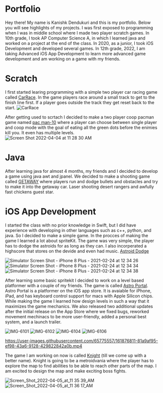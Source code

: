 # Portfolio

Hey there! My name is Kanishk Dendukuri and this is my portfolio. Below you will see highlights of my projects. I was first exposed to programming when I was in middle school where I made two player scratch games. In 10th grade, I took AP Computer Science A, in which I learned java and worked on a project at the end of the class. In 2020, as a junior, I took iOS Development and developed several games. In 12th grade, 2022, I am taking Advanced iOS App Development to learn more advanced game development and am working on a game with my friends.


# Scratch

I first started learing programming with a simple two player car racing game called [CarRace](https://scratch.mit.edu/projects/163303345/). In the game players race around a small track to get to the finish line first. If a player goes outside the track they get reset back to the start. 
![CarRace](https://user-images.githubusercontent.com/65775557/161588718-9a4a12f1-402b-458b-a553-81c672e196e4.png)

After getting used to scrtach I decided to make a two player coop pacman game named [pac man-10](https://scratch.mit.edu/projects/164566851/) where a player can choose between single player and coop mode with the goal of eating all the green dots before the enimies kill you. It even has multiple levels. 
![Screen Shot 2022-04-04 at 11 28 30 AM](https://user-images.githubusercontent.com/65775557/161589517-4d59b96a-d5c9-4692-b072-8a9967402085.png)


# Java

After learning java for almost 4 months, my friends and I decided to develop a game using java awt and jpanel. We decided to make a shooting game called [GETAWAY](https://github.com/EPHS-Java-2020/final-post-ap-project-2020-team-mario/) where players run and dodge bullets and obstacles and try to make it into the getaway car. Laser shooting desert rangers and awfully fast chickens guest star.



# iOS App Development

I started the class with no prior knowledge in Swift, but I did have experience with developing in other languages such as c++, python, and java. So I decided to make a simple game. In the procces of making the game I learned a lot about spriteKit. The game was very simple, the player has to dodge the astroids for as long as they can. I also incorperated a highscore that stores on the devide and even had music. [Astroid Dodge](https://github.com/kanthecalc/SpaceKan)

![Simulator Screen Shot - iPhone 8 Plus - 2021-02-24 at 12 34 26](https://user-images.githubusercontent.com/65775557/161876554-7c21abb2-a564-4cb5-8054-8d2438c61d55.png)
![Simulator Screen Shot - iPhone 8 Plus - 2021-02-24 at 12 34 34](https://user-images.githubusercontent.com/65775557/161876555-7b8c6a95-9508-490b-a6d7-49e3a4e8c980.png)
![Simulator Screen Shot - iPhone 8 Plus - 2021-02-24 at 12 34 38](https://user-images.githubusercontent.com/65775557/161876556-fbd02510-a49e-4190-8e6e-f530dc6ca7b4.png)

After learning some basic spritekit I decided to work on a level based platformer with a couple of my friends. The game is called [Astro Portal](https://github.com/EPHS-iOS/Astro-Portal). Astro Portal is a platformer on the iOS app store. It is avaiable for iPhone, iPad, and has keyboard control support for macs with Apple Silicon chips. While making the game I learned how design levels in such a way that it maximizes the game mechanics. We also released two additional updates after the initial release on the App Store where we fixed bugs, reworked movement mechinacs to be more user-friendly, added a personal best system, and a launch trailer.

![IMG-6101](https://user-images.githubusercontent.com/65775557/162009218-aaa7a04e-8a42-44c3-b76c-270c71500a23.PNG)   ![IMG-6102](https://user-images.githubusercontent.com/65775557/162009230-7c89715e-e9b2-4e78-b178-b3e3aaf9f263.PNG)
![IMG-6104](https://user-images.githubusercontent.com/65775557/162009256-6baae990-2cb7-448f-b78e-bd13517ba604.PNG)   ![IMG-6106](https://user-images.githubusercontent.com/65775557/162010166-bcc96829-a96a-4932-afc1-53e8f503ebe8.PNG)

https://user-images.githubusercontent.com/65775557/161876811-81a9af95-ef98-43a6-9128-429822842a0b.mp4

The game I am working on now is called [Knight](https://github.com/EPHS-iOS/knight) (till we come up with a better name). Knight is going to be a metroidvania where the player has to explore the map to find abilities to be able to reach other parts of the map. I am excited to design the map and make exciting boss fights. 

![Screen_Shot_2022-04-05_at_11 35 39_AM](https://user-images.githubusercontent.com/65775557/162014070-823def8f-ba48-4d19-a219-a6c6ff90d9b8.png)   ![Screen_Shot_2022-04-05_at_11 36 17_AM](https://user-images.githubusercontent.com/65775557/162014131-a78bf502-bed6-4ce0-b140-035328e44c1c.png)

